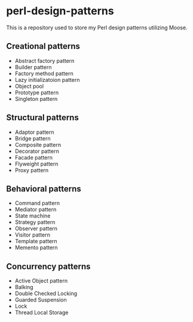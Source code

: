 # perl-design-patterns

This is a repository used to store my Perl design patterns utilizing Moose.

Creational patterns
-------------------

- Abstract factory pattern
- Builder pattern
- Factory method pattern
- Lazy initializatoion pattern
- Object pool
- Prototype pattern
- Singleton pattern

Structural patterns
-------------------
- Adaptor pattern
- Bridge pattern
- Composite pattern
- Decorator pattern
- Facade pattern
- Flyweight pattern
- Proxy pattern

Behavioral patterns
-------------------
- Command pattern
- Mediator pattern
- State machine
- Strategy pattern
- Observer pattern
- Visitor pattern
- Template pattern
- Memento pattern

Concurrency patterns
--------------------
- Active Object pattern
- Balking
- Double Checked Locking
- Guarded Suspension
- Lock
- Thread Local Storage
